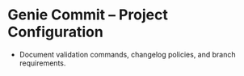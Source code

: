 # Genie Commit – Project Configuration
- Document validation commands, changelog policies, and branch requirements.
